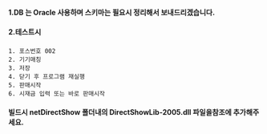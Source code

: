 #### 1.DB 는 Oracle 사용하며 스키마는 필요시 정리해서 보내드리겠습니다.
#### 2.테스트시
	1. 포스번호 002
	2. 기기매칭
	3. 저장
	4. 닫기 후 프로그램 재실행
	5. 판매시작
	6. 시재금 입력 또는 바로 판매시작

#### 빌드시 netDirectShow 폴더내의 DirectShowLib-2005.dll 파일을참조에 추가해주세요.
